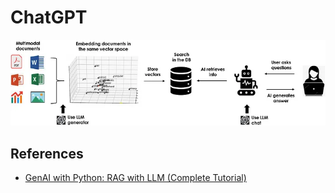 # ChatGPT

![alt text](image.png)

## References

- [GenAI with Python: RAG with LLM (Complete Tutorial)](https://towardsdatascience.com/genai-with-python-rag-with-llm-complete-tutorial-c276dda6707b)